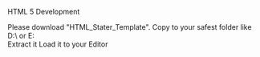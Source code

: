 HTML 5 Development

Please download "HTML_Stater_Template".
Copy to your safest folder like D:\ or E:\
Extract it
Load it to your Editor
